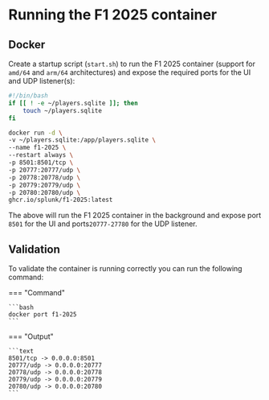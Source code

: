 # Running the F1 2025 container

## Docker

Create a startup script (`start.sh`) to run the F1 2025 container (support for `amd/64` and `arm/64` architectures) and expose the required ports for the UI and UDP listener(s):

```bash
#!/bin/bash
if [[ ! -e ~/players.sqlite ]]; then
    touch ~/players.sqlite
fi

docker run -d \
-v ~/players.sqlite:/app/players.sqlite \
--name f1-2025 \
--restart always \
-p 8501:8501/tcp \
-p 20777:20777/udp \
-p 20778:20778/udp \
-p 20779:20779/udp \
-p 20780:20780/udp \
ghcr.io/splunk/f1-2025:latest
```

The above will run the F1 2025 container in the background and expose port `8501` for the UI and ports`20777-27780` for the UDP listener.

## Validation

To validate the container is running correctly you can run the following command:

=== "Command"

    ```bash
    docker port f1-2025
    ```

=== "Output"

    ```text
    8501/tcp -> 0.0.0.0:8501
    20777/udp -> 0.0.0.0:20777
    20778/udp -> 0.0.0.0:20778
    20779/udp -> 0.0.0.0:20779
    20780/udp -> 0.0.0.0:20780
    ```
